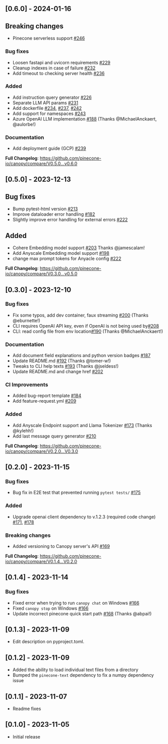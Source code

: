 ## [0.6.0] - 2024-01-16
## Breaking changes
* Pinecone serverless support [#246](https://github.com/pinecone-io/canopy/pull/246)

### Bug fixes
* Loosen fastapi and uvicorn requirements [#229](https://github.com/pinecone-io/canopy/pull/229)
* Cleanup indexes in case of failure [#232](https://github.com/pinecone-io/canopy/pull/232)
* Add timeout to checking server health [#236](https://github.com/pinecone-io/canopy/pull/236)

### Added
* Add instruction query generator [#226](https://github.com/pinecone-io/canopy/pull/226)
* Separate LLM API params [#231](https://github.com/pinecone-io/canopy/pull/231)
* Add dockerfile [#234](https://github.com/pinecone-io/canopy/pull/234), [#237](https://github.com/pinecone-io/canopy/pull/237), [#242](https://github.com/pinecone-io/canopy/pull/242)
* Add support for namespaces [#243](https://github.com/pinecone-io/canopy/pull/243)
* Azure OpenAI LLM implementation [#188](https://github.com/pinecone-io/canopy/pull/188) (Thanks @MichaelAnckaert, @aulorbe!)

### Documentation
* Add deployment guide (GCP) [#239](https://github.com/pinecone-io/canopy/pull/239)

**Full Changelog**: https://github.com/pinecone-io/canopy/compare/V0.5.0...v0.6.0


## [0.5.0] - 2023-12-13

## Bug fixes
* Bump pytest-html version [#213](https://github.com/pinecone-io/canopy/pull/213)
* Improve dataloader error handling [#182](https://github.com/pinecone-io/canopy/pull/182)
* Slightly improve error handling for external errors [#222](https://github.com/pinecone-io/canopy/pull/220)

## Added
* Cohere Embedding model support [#203](https://github.com/pinecone-io/canopy/pull/203) Thanks @jamescalam!
* Add Anyscale Embedding model support [#198](https://github.com/pinecone-io/canopy/pull/198)
* change max prompt tokens for Anyacle config [#222](https://github.com/pinecone-io/canopy/pull/222)


**Full Changelog**: https://github.com/pinecone-io/canopy/compare/V0.3.0...v0.5.0


## [0.3.0] - 2023-12-10

### Bug fixes
* Fix some typos, add dev container, faux streaming [#200](https://github.com/pinecone-io/canopy/pull/200) (Thanks @eburnette!)
* CLI requires OpenAI API key, even if OpenAI is not being used by[#208](https://github.com/pinecone-io/canopy/pull/208)
* CLI: read config file from env location[#190](https://github.com/pinecone-io/canopy/pull/190) (Thanks @MichaelAnckaert!)


### Documentation
* Add document field explanations and python version badges [#187](https://github.com/pinecone-io/canopy/pull/187)
* Update README.md [#192](https://github.com/pinecone-io/canopy/pull/192) (Thanks @tomer-w!)
* Tweaks to CLI help texts [#193](https://github.com/pinecone-io/canopy/pull/193) (Thanks @jseldess!)
* Update README.md and change href [#202](https://github.com/pinecone-io/canopy/pull/202)

### CI Improvements
* Added bug-report template [#184](https://github.com/pinecone-io/canopy/pull/184)
* Add feature-request.yml [#209](https://github.com/pinecone-io/canopy/pull/209)

### Added
* Add Anyscale Endpoint support and Llama Tokenizer [#173](https://github.com/pinecone-io/canopy/pull/173) (Thanks @kylehh!)
* Add last message query generator [#210](https://github.com/pinecone-io/canopy/pull/210)


**Full Changelog**: https://github.com/pinecone-io/canopy/compare/V0.2.0...V0.3.0

## [0.2.0] - 2023-11-15

### Bug fixes
- Bug fix in E2E test that prevented running `pytest tests/` [#175](https://github.com/pinecone-io/canopy/pull/175)

### Added
- Upgrade openai client dependency to v.1.2.3 (required code change) [#171](https://github.com/pinecone-io/canopy/pull/171), [#178](https://github.com/pinecone-io/canopy/pull/178)

### Breaking changes
- Added versioning to Canopy server's API [#169](https://github.com/pinecone-io/canopy/pull/169)

**Full Changelog**: https://github.com/pinecone-io/canopy/compare/V0.1.4...V0.2.0
## [0.1.4] - 2023-11-14

### Bug fixes

- Fixed error when trying to run `canopy chat` on Windows [#166](https://github.com/pinecone-io/canopy/issues/166)
- Fixed `canopy stop` on Windows [#166](https://github.com/pinecone-io/canopy/issues/166#issuecomment-1805894866)
- Update incorrect pinecone quick start path [#168](https://github.com/pinecone-io/canopy/pull/168) (Thanks @abpai!)


## [0.1.3] - 2023-11-09
- Edit description on pyproject.toml.

## [0.1.2] - 2023-11-09

- Added the ability to load individual text files from a directory
- Bumped the `pinecone-text` dependency to fix a numpy dependency issue

## [0.1.1] - 2023-11-07

- Readme fixes

## [0.1.0] - 2023-11-05

- Initial release